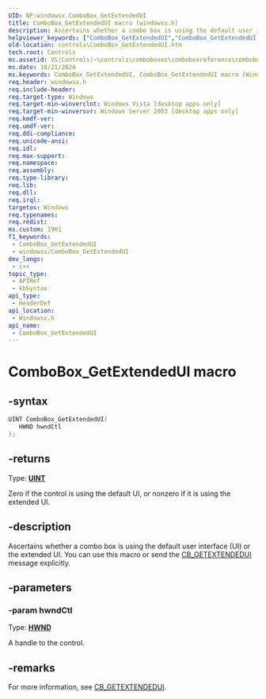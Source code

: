 ```yaml
---
UID: NF:windowsx.ComboBox_GetExtendedUI
title: ComboBox_GetExtendedUI macro (windowsx.h)
description: Ascertains whether a combo box is using the default user interface (UI) or the extended UI. You can use this macro or send the CB_GETEXTENDEDUI message explicitly.
helpviewer_keywords: ["ComboBox_GetExtendedUI","ComboBox_GetExtendedUI macro [Windows Controls]","_win32_ComboBox_GetExtendedUI","_win32_ComboBox_GetExtendedUI_cpp","controls.ComboBox_GetExtendedUI","controls._win32_ComboBox_GetExtendedUI","windowsx/ComboBox_GetExtendedUI"]
old-location: controls\ComboBox_GetExtendedUI.htm
tech.root: Controls
ms.assetid: VS|Controls|~\controls\comboboxes\comboboxreference\comboboxmacros\combobox_getextendedui.htm
ms.date: 10/21/2024
ms.keywords: ComboBox_GetExtendedUI, ComboBox_GetExtendedUI macro [Windows Controls], _win32_ComboBox_GetExtendedUI, _win32_ComboBox_GetExtendedUI_cpp, controls.ComboBox_GetExtendedUI, controls._win32_ComboBox_GetExtendedUI, windowsx/ComboBox_GetExtendedUI
req.header: windowsx.h
req.include-header: 
req.target-type: Windows
req.target-min-winverclnt: Windows Vista [desktop apps only]
req.target-min-winversvr: Windows Server 2003 [desktop apps only]
req.kmdf-ver: 
req.umdf-ver: 
req.ddi-compliance: 
req.unicode-ansi: 
req.idl: 
req.max-support: 
req.namespace: 
req.assembly: 
req.type-library: 
req.lib: 
req.dll: 
req.irql: 
targetos: Windows
req.typenames: 
req.redist: 
ms.custom: 19H1
f1_keywords:
 - ComboBox_GetExtendedUI
 - windowsx/ComboBox_GetExtendedUI
dev_langs:
 - c++
topic_type:
 - APIRef
 - kbSyntax
api_type:
 - HeaderDef
api_location:
 - Windowsx.h
api_name:
 - ComboBox_GetExtendedUI
---
```


# ComboBox_GetExtendedUI macro

## -syntax

```cpp
UINT ComboBox_GetExtendedUI(
   HWND hwndCtl
);
```

## -returns

Type: **[UINT](/windows/desktop/winprog/windows-data-types)**

Zero if the control is using the default UI, or nonzero if it is using the extended UI.


## -description

Ascertains whether a combo box is using the default user interface (UI) or the extended UI. You can use this macro or send the <a href="/windows/desktop/Controls/cb-getextendedui">CB_GETEXTENDEDUI</a> message explicitly.

## -parameters

### -param hwndCtl

Type: <b><a href="/windows/desktop/WinProg/windows-data-types">HWND</a></b>

A handle to the control.

## -remarks

For more information, see <a href="/windows/desktop/Controls/cb-getextendedui">CB_GETEXTENDEDUI</a>.
